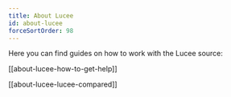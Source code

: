```yaml
---
title: About Lucee
id: about-lucee
forceSortOrder: 98
---
```


Here you can find guides on how to work with the Lucee source:

[[about-lucee-how-to-get-help]]

[[about-lucee-lucee-compared]]
